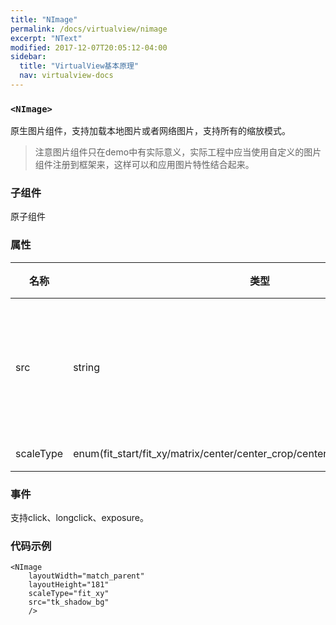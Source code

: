 ```yaml
---
title: "NImage"
permalink: /docs/virtualview/nimage
excerpt: "NText"
modified: 2017-12-07T20:05:12-04:00
sidebar:
  title: "VirtualView基本原理"
  nav: virtualview-docs
---
```


### `<NImage>`

原生图片组件，支持加载本地图片或者网络图片，支持所有的缩放模式。

> 注意图片组件只在demo中有实际意义，实际工程中应当使用自定义的图片组件注册到框架来，这样可以和应用图片特性结合起来。

### 子组件
原子组件

### 属性

|名称|类型|默认值|描述|
|---|---|---|---|
|src|string|无|图片资源，本地资源名或远程图片地址|
|scaleType|enum(fit_start/fit_xy/matrix/center/center_crop/center_inside/fit_center/fit_end)|fit_xy|缩放模式|

### 事件

支持click、longclick、exposure。

### 代码示例

```
<NImage
    layoutWidth="match_parent"
    layoutHeight="181"
    scaleType="fit_xy"
    src="tk_shadow_bg"
    />
```  